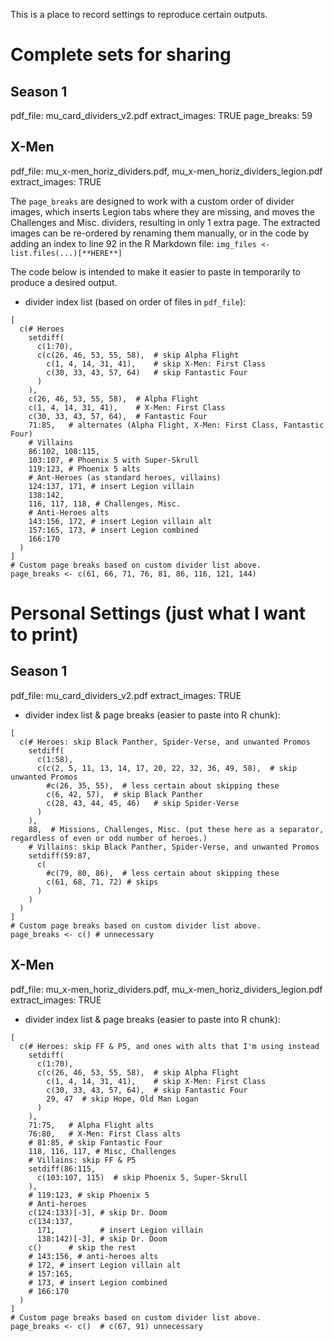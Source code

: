 This is a place to record settings to reproduce certain outputs.

# Complete sets for sharing

## Season 1 

  pdf_file: mu_card_dividers_v2.pdf
  extract_images: TRUE
  page_breaks: 59


## X-Men

  pdf_file: mu_x-men_horiz_dividers.pdf, mu_x-men_horiz_dividers_legion.pdf
  extract_images: TRUE

The `page_breaks` are designed to work with a custom order of divider images, which inserts Legion tabs where they are missing, and moves the Challenges and Misc. dividers, resulting in only 1 extra page.  The extracted images can be re-ordered by renaming them manually, or in the code by adding an index to line 92 in the R Markdown file: `img_files <- list.files(...)[**HERE**]`

The code below is intended to make it easier to paste in temporarily to produce a desired output.

* divider index list (based on order of files in `pdf_file`): 
```
[
  c(# Heroes
    setdiff(
      c(1:70),
      c(c(26, 46, 53, 55, 58),  # skip Alpha Flight
        c(1, 4, 14, 31, 41),    # skip X-Men: First Class
        c(30, 33, 43, 57, 64)   # skip Fantastic Four
      )
    ),
    c(26, 46, 53, 55, 58),  # Alpha Flight
    c(1, 4, 14, 31, 41),    # X-Men: First Class
    c(30, 33, 43, 57, 64),  # Fantastic Four
    71:85,   # alternates (Alpha Flight, X-Men: First Class, Fantastic Four)
    # Villains
    86:102, 108:115,
    103:107, # Phoenix 5 with Super-Skrull
    119:123, # Phoenix 5 alts
    # Ant-Heroes (as standard heroes, villains)
    124:137, 171, # insert Legion villain
    138:142,
    116, 117, 118, # Challenges, Misc.
    # Anti-Heroes alts
    143:156, 172, # insert Legion villain alt
    157:165, 173, # insert Legion combined
    166:170
  )
]
# Custom page breaks based on custom divider list above.
page_breaks <- c(61, 66, 71, 76, 81, 86, 116, 121, 144)
```




# Personal Settings (just what I want to print)

## Season 1 

  pdf_file: mu_card_dividers_v2.pdf
  extract_images: TRUE

* divider index list & page breaks (easier to paste into R chunk): 
```
[
  c(# Heroes: skip Black Panther, Spider-Verse, and unwanted Promos
    setdiff(
      c(1:58),
      c(c(2, 5, 11, 13, 14, 17, 20, 22, 32, 36, 49, 58),  # skip unwanted Promos
        #c(26, 35, 55),  # less certain about skipping these
        c(6, 42, 57),  # skip Black Panther
        c(28, 43, 44, 45, 46)   # skip Spider-Verse
      )
    ),
    88,  # Missions, Challenges, Misc. (put these here as a separator, regardless of even or odd number of heroes.)
    # Villains: skip Black Panther, Spider-Verse, and unwanted Promos
    setdiff(59:87, 
      c(
        #c(79, 80, 86),  # less certain about skipping these
        c(61, 68, 71, 72) # skips
      )
    )
  )
]
# Custom page breaks based on custom divider list above.
page_breaks <- c() # unnecessary
```

 
## X-Men

  pdf_file: mu_x-men_horiz_dividers.pdf, mu_x-men_horiz_dividers_legion.pdf
  extract_images: TRUE

* divider index list & page breaks (easier to paste into R chunk): 
```
[
  c(# Heroes: skip FF & P5, and ones with alts that I'm using instead
    setdiff(
      c(1:70),
      c(c(26, 46, 53, 55, 58),  # skip Alpha Flight
        c(1, 4, 14, 31, 41),    # skip X-Men: First Class
        c(30, 33, 43, 57, 64),  # skip Fantastic Four
        29, 47  # skip Hope, Old Man Logan
      )
    ),
    71:75,   # Alpha Flight alts
    76:80,   # X-Men: First Class alts
    # 81:85, # skip Fantastic Four
    118, 116, 117, # Misc, Challenges
    # Villains: skip FF & P5
    setdiff(86:115, 
      c(103:107, 115)  # skip Phoenix 5, Super-Skrull
    ),  
    # 119:123, # skip Phoenix 5
    # Anti-heroes
    c(124:133)[-3], # skip Dr. Doom
    c(134:137, 
      171,          # insert Legion villain
      138:142)[-3], # skip Dr. Doom
    c()      # skip the rest
    # 143:156, # anti-heroes alts
    # 172, # insert Legion villain alt
    # 157:165, 
    # 173, # insert Legion combined
    # 166:170
  )
]
# Custom page breaks based on custom divider list above.
page_breaks <- c()  # c(67, 91) unnecessary
```


